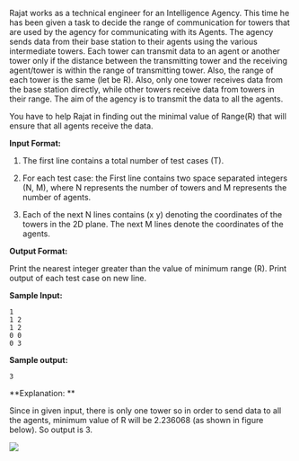 Rajat works as a technical engineer for an Intelligence Agency. 
This time he has been given a task to decide the range of communication for towers that are used 
by the agency for communicating with its Agents. The agency sends data from their base station to their agents using the various 
intermediate towers. Each tower can transmit data to an agent or another tower only if the distance between the transmitting tower and 
the receiving agent/tower is within the range of transmitting tower. Also, the range of each tower is the same (let be R). Also, only one 
tower receives data from the base station directly, while other towers receive data from towers in their range. 
The aim of the agency is to transmit the data to all the agents.

You have to help Rajat in finding out the minimal value of Range(R) that will ensure that all agents receive the data.

**Input Format:**

1) The first line contains a total number of test cases (T).

2) For each test case: the First line contains two space separated integers (N, M), where N represents the number of towers and M represents the number of agents.

3) Each of the next N lines contains (x y) denoting the coordinates of the towers in the 2D plane. The next M lines denote the coordinates of the agents.


**Output Format:**

Print the nearest integer greater than the value of minimum range (R). Print output of each test case on new line.


**Sample Input:**
```
1
1 2
1 2
0 0
0 3
```

**Sample output:**
```
3
```

**Explanation: **

Since in given input, there is only one tower so in order to send data to all the agents, minimum value of R will be 2.236068 (as shown in figure below). So output is 3.

![](tower.png)